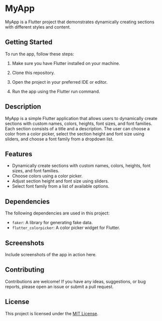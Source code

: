 # MyApp

MyApp is a Flutter project that demonstrates dynamically creating sections with different styles and content.

## Getting Started

To run the app, follow these steps:

1. Make sure you have Flutter installed on your machine.

2. Clone this repository.

3. Open the project in your preferred IDE or editor.

4. Run the app using the Flutter run command.

## Description

MyApp is a simple Flutter application that allows users to dynamically create sections with custom names, colors, heights, font sizes, and font families. Each section consists of a title and a description. The user can choose a color from a color picker, select the section height and font size using sliders, and choose a font family from a dropdown list.

## Features

- Dynamically create sections with custom names, colors, heights, font sizes, and font families.
- Choose colors using a color picker.
- Adjust section height and font size using sliders.
- Select font family from a list of available options.

## Dependencies

The following dependencies are used in this project:

- `faker`: A library for generating fake data.
- `flutter_colorpicker`: A color picker widget for Flutter.

## Screenshots

Include screenshots of the app in action here.

## Contributing

Contributions are welcome! If you have any ideas, suggestions, or bug reports, please open an issue or submit a pull request.

## License

This project is licensed under the [MIT License](LICENSE).
